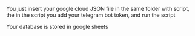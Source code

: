 You just insert your google cloud JSON file in the same folder with script, the in the script you add your telegram bot token, and run the script

Your database is stored in google sheets
